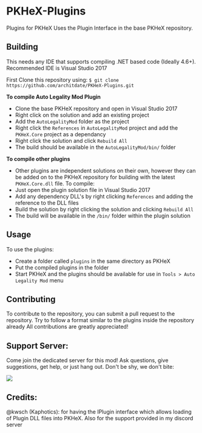 # PKHeX-Plugins
Plugins for PKHeX
Uses the Plugin Interface in the base PKHeX repository.

## Building
This needs any IDE that supports compiling .NET based code (Ideally 4.6+). Recommended IDE is Visual Studio 2017

First Clone this repository using: `$ git clone https://github.com/architdate/PKHeX-Plugins.git`

**To compile Auto Legality Mod Plugin**
- Clone the base PKHeX repository and open in Visual Studio 2017
- Right click on the solution and add an existing project
- Add the `AutoLegalityMod` folder as the project
- Right click the `References` in `AutoLegalityMod` project and add the `PKHeX.Core` project as a dependancy
- Right click the solution and click `Rebuild All`
- The build should be available in the `AutoLegalityMod/bin/` folder

**To compile other plugins**
- Other plugins are independent solutions on their own, however they can be added on to the PKHeX repository for building with the latest `PKHeX.Core.dll` file.
To compile: 
- Just open the plugin solution file in Visual Studio 2017
- Add any dependency DLL's by right clicking `References` and adding the reference to the DLL files
- Build the solution by right clicking the solution and clicking `Rebuild All`
- The build will be available in the `/bin/` folder within the plugin solution

## Usage
To use the plugins:
- Create a folder called `plugins` in the same directory as PKHeX
- Put the compiled plugins in the folder
- Start PKHeX and the plugins should be available for use in `Tools > Auto Legality Mod` menu

## Contributing
To contribute to the repository, you can submit a pull request to the repository. Try to follow a format similar to the plugins inside the repository already
All contributions are greatly appreciated!

## Support Server:
Come join the dedicated server for this mod! Ask questions, give suggestions, get help, or just hang out. Don't be shy, we don't bite:

[<img src="https://canary.discordapp.com/api/guilds/401014193211441153/widget.png?style=banner2">](https://discord.gg/9ptDkpV)

## Credits:
@kwsch (Kaphotics): for having the IPlugin interface which allows loading of Plugin DLL files into PKHeX. Also for the support provided in my discord server
